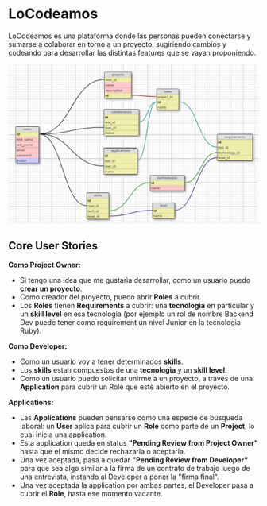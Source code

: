 # LoCodeamos

LoCodeamos es una plataforma donde las personas pueden conectarse y sumarse a colaborar en torno a un proyecto, sugiriendo cambios y codeando para desarrollar las distintas features que se vayan proponiendo.

![Db Schema](https://github.com/1990eam/locodeamosentretodos/blob/master/app/assets/images/LocodeamosDBSchema-31-7.jpeg)


## Core User Stories

**Como Project Owner:**
* Si tengo una idea que me gustarìa desarrollar, como un usuario puedo **crear un proyecto**.
* Como creador del proyecto, puedo abrir **Roles** a cubrir.
* Los **Roles** tienen **Requirements** a cubrir: una **tecnologìa** en particular y un **skill level** en esa tecnologìa (por ejemplo un rol de nombre Backend Dev puede tener como requirement un nivel Junior en la tecnologìa Ruby).

**Como Developer:**
* Como un usuario voy a tener determinados **skills**.
* Los **skills** estan compuestos de una **tecnologìa** y un **skill level**.
* Como un usuario puedo solicitar unirme a un proyecto, a travès de una **Application** para cubrir un Role que estè abierto en el proyecto.

**Applications:**
* Las **Applications** pueden pensarse como una especie de búsqueda laboral: un **User** aplica para cubrir un **Role** como parte de un **Project**, lo cual inicia una application. 
* Esta application queda en status **"Pending Review from Project Owner"** hasta que el mismo decide rechazarla o aceptarla. 
* Una vez aceptada, pasa a quedar **"Pending Review from Developer"** para que sea algo similar a la firma de un contrato de trabajo luego de una entrevista, instando al Developer a poner la "firma final".
* Una vez aceptada la application por ambas partes, el Developer pasa a cubrir el **Role**, hasta ese momento vacante.
